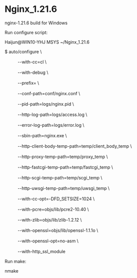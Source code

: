 # Nginx_1.21.6
nginx-1.21.6 build for Windows


Run configure script:

Haijun@WIN10-YHJ MSYS ~/Nginx_1.21.6

$ auto/configure \\

　　　--with-cc=cl \\

　　　--with-debug \\

　　　--prefix= \\

　　　--conf-path=conf/nginx.conf \\

　　　--pid-path=logs/nginx.pid \\

　　　--http-log-path=logs/access.log \\

　　　--error-log-path=logs/error.log \\

　　　--sbin-path=nginx.exe \\

　　　--http-client-body-temp-path=temp/client_body_temp \\

　　　--http-proxy-temp-path=temp/proxy_temp \\

　　　--http-fastcgi-temp-path=temp/fastcgi_temp \\

　　　--http-scgi-temp-path=temp/scgi_temp \\

　　　--http-uwsgi-temp-path=temp/uwsgi_temp \\

　　　--with-cc-opt=-DFD_SETSIZE=1024 \\

　　　--with-pcre=objs/lib/pcre2-10.40 \\

　　　--with-zlib=objs/lib/zlib-1.2.12 \\

　　　--with-openssl=objs/lib/openssl-1.1.1o \\

　　　--with-openssl-opt=no-asm \\

　　　--with-http_ssl_module


Run make:

nmake
